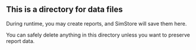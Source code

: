 ## This is a directory for data files
During runtime, you may create reports, and SimStore will save them here.

You can safely delete anything in this directory unless you want to preserve report data.
